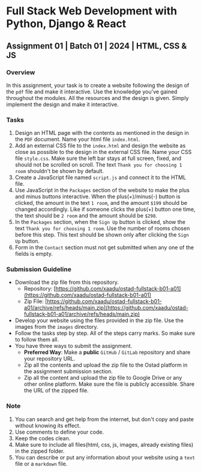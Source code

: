 # Full Stack Web Development with Python, Django & React

## Assignment 01 | Batch 01 | 2024 | HTML, CSS & JS

### Overview

In this assignment, your task is to create a website following the design of the `pdf` file and make it interactive. Use the knowledge you've gained throughout the modules. All the resources and the design is given. Simply implement the design and make it interactive.

### Tasks

1. Design an HTML page with the contents as mentioned in the design in the `PDF` document. Name your html file `index.html`.
2. Add an external CSS file to the `index.html` and design the website as close as possible to the design in the external CSS file. Name your CSS file `style.css`. Make sure the left bar stays at full screen, fixed, and should not be scrolled on scroll. The text `Thank you for choosing 1 room` shouldn't be shown by default.
3. Create a JavaScript file named `script.js` and connect it to the HTML file.
4. Use JavaScript in the `Packages` section of the website to make the plus and minus buttons interactive. When the plus(+)/minus(-) button is clicked, the amount in the text `1 room`, and the amount `$199` should be changed accordingly. Like if someone clicks the plus(+) button one time, the text should be `2 room` and the amount should be `$298`.
5. In the `Packages` section, when the `Sign Up` button is clicked, show the text `Thank you for choosing 1 room`. Use the number of rooms chosen before this step. This text should be shown only after clicking the `Sign Up` button.
6. Form in the `Contact` section must not get submitted when any one of the fields is empty.

### Submission Guideline

* Download the zip file from this repository.
  * Repository: [https://github.com/xaadu/ostad-fullstack-b01-a01](https://github.com/xaadu/ostad-fullstack-b01-a01)
  * Zip File: [https://github.com/xaadu/ostad-fullstack-b01-a01/archive/refs/heads/main.zip](https://github.com/xaadu/ostad-fullstack-b01-a01/archive/refs/heads/main.zip)
* Develop your website using the files provided in the zip file. Use the images from the `images` directory.
* Follow the tasks step by step. All of the steps carry marks. So make sure to follow them all.
* You have three ways to submit the assignment.
  * **Preferred Way**: Make a **public** `GitHub` / `GitLab` repository and share your repository URL.
  * Zip all the contents and upload the zip file to the Ostad platform in the assignment submission section.
  * Zip all the content and upload the zip file to Google Drive or any other online platform. Make sure the file is publicly accessible. Share the URL of the zipped file.

### Note

1. You can search and get help from the internet, but don't copy and paste without knowing its effect.
2. Use comments to define your code.
3. Keep the codes clean.
4. Make sure to include all files(html, css, js, images, already existing files) in the zipped folder.
5. You can describe or put any information about your website using a `text` file or a `markdown` file.
